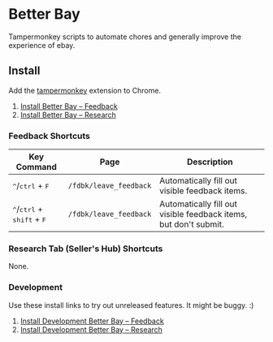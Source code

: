 # Better Bay

Tampermonkey scripts to automate chores and generally improve the experience of ebay.

## Install

Add the [tampermonkey](https://chrome.google.com/webstore/detail/tampermonkey/dhdgffkkebhmkfjojejmpbldmpobfkfo) extension to Chrome.

1. [Install Better Bay – Feedback](https://github.com/geotrev/better-bay/raw/main/dist/feedback.user.js)
2. [Install Better Bay – Research](https://github.com/geotrev/better-bay/raw/main/dist/research.user.js)

### Feedback Shortcuts

| Key Command                                                    | Page                   | Description                                                      |
| -------------------------------------------------------------- | ---------------------- | ---------------------------------------------------------------- |
| <kbd>^</kbd>/<kbd>ctrl</kbd> + <kbd>F</kbd>                    | `/fdbk/leave_feedback` | Automatically fill out visible feedback items.                   |
| <kbd>^</kbd>/<kbd>ctrl</kbd> + <kbd>shift</kbd> + <kbd>F</kbd> | `/fdbk/leave_feedback` | Automatically fill out visible feedback items, but don't submit. |

### Research Tab (Seller's Hub) Shortcuts

None.

### Development

Use these install links to try out unreleased features. It might be buggy. :)

1. [Install Development Better Bay – Feedback](https://github.com/geotrev/better-bay/raw/develop/dist/feedback-dev.user.js)
2. [Install Development Better Bay – Research](https://github.com/geotrev/better-bay/raw/develop/dist/research-dev.user.js)
